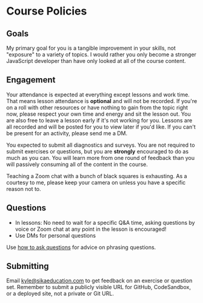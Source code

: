 # Course Policies

## Goals

My primary goal for you is a tangible improvement in your skills, not "exposure" to a variety of topics. I would rather you only become a stronger JavaScript developer than have only looked at all of the course content.

## Engagement

Your attendance is expected at everything except lessons and work time. That means lesson attendance is **optional** and will not be recorded. If you're on a roll with other resources or have nothing to gain from the topic right now, please respect your own time and energy and sit the lesson out. You are also free to leave a lesson early if it's not working for you. Lessons are all recorded and will be posted for you to view later if you'd like. If you can't be present for an activity, please send me a DM.

You expected to submit all diagnostics and surveys. You are not required to submit exercises or questions, but you are **strongly** encouraged to do as much as you can. You will learn more from one round of feedback than you will passively consuming all of the content in the course.

Teaching a Zoom chat with a bunch of black squares is exhausting. As a courtesy to me, please keep your camera on unless you have a specific reason not to.

## Questions

* In lessons: No need to wait for a specific Q&A time, asking questions by voice or Zoom chat at any point in the lesson is encouraged!
* Use DMs for personal questions

Use [how to ask questions](/posts/how-to-ask-questions) for advice on phrasing questions.

## Submitting

Email kyle@sikaeducation.com to get feedback on an exercise or question set. Remember to submit a publicly visible URL for GitHub, CodeSandbox, or a deployed site, not a private or Git URL.
